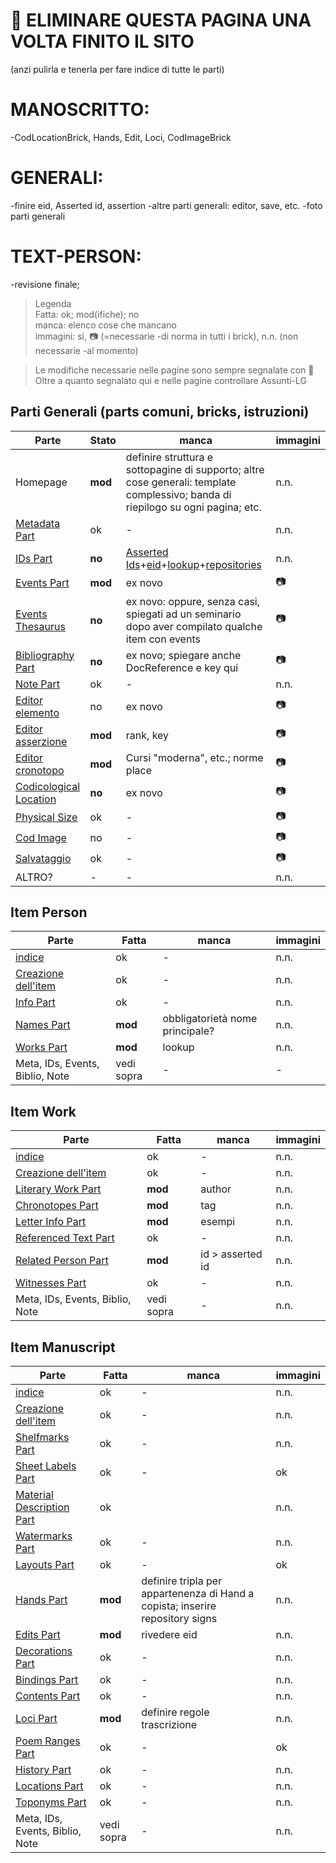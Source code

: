 # 🚧 ELIMINARE QUESTA PAGINA UNA VOLTA FINITO IL SITO
(anzi pulirla e tenerla per fare indice di tutte le parti)

# MANOSCRITTO:
-CodLocationBrick, Hands, Edit, Loci, CodImageBrick

# GENERALI:
-finire eid, Asserted id, assertion
-altre parti generali: editor, save, etc.
-foto parti generali

# TEXT-PERSON:
-revisione finale;

> Legenda  
> Fatta: ok; mod(ifiche); no   
> manca: elenco cose che mancano  
> immagini: sì, 📷 (=necessarie -di norma in tutti i brick), n.n. (non necessarie -al momento)  

> Le modifiche necessarie nelle pagine sono sempre segnalate con 🚧 
> Oltre a quanto segnalato qui e nelle pagine controllare Assunti-LG

## Parti Generali (parts comuni, bricks, istruzioni)
|Parte|Stato|manca|immagini|  
|-------------|----------|-----------|-----------|    
|Homepage|**mod**|definire struttura e sottopagine di supporto; altre cose generali: template complessivo; banda di riepilogo su ogni pagina; etc.|n.n.   |
|[Metadata Part](Metadata_Part.md)|ok|-|n.n.|
|[IDs Part](Asserted_Ids_Brick.md)|**no**|[Asserted Ids](Asserted_Ids_Brick.md)+[eid](identifiers.md)+[lookup](lookup.md)+[repositories](repository.md)|n.n.|
|[Events Part](Events_Part.md)|**mod**|ex novo|📷|
|[Events Thesaurus](Events_Thesaurus.md)|**no**|ex novo: oppure, senza casi, spiegati ad un seminario dopo aver compilato qualche item con events|📷|
|[Bibliography Part](External_Bibliography_Part.md)|**no**|ex novo; spiegare anche DocReference e key qui|📷|
|[Note Part](Note_Part.md)|ok|-|n.n.|
|[Editor elemento](Editor_Brick.md)|no|ex novo|📷|
|[Editor asserzione](Assertion_Brick.md)|**mod**|rank, key|📷|
|[Editor cronotopo](Asserted_Chronotope_Brick.md)|**mod**|Cursi "moderna", etc.; norme place|📷|
|[Codicological Location](Cod_Location_Brick.md)|**no**|ex novo|📷|
|[Physical Size](Physical_Size_Brick.md)|ok|-|📷|
|[Cod Image](Cod_Image_Brick.md)|no|-|📷|
|[Salvataggio](part_save.md)|ok|-|📷|
|ALTRO?|-|-|n.n.| |

## Item Person
|Parte|Fatta|manca|immagini|  
|-------------|----------|-----------|-----------|  
|[indice](Item_Person_Index.md)|ok|-|n.n.   |
|[Creazione dell'item](Item_Person_Metadata.md)|ok|-|n.n.|
|[Info Part](Person_Info_Part.md)|ok|-|n.n.|
|[Names Part](Names_Part.md)|**mod**|obbligatorietà nome principale?|n.n.   |
|[Works Part](Person_Works_Part.md)|**mod**|lookup|n.n.|
|Meta, IDs, Events, Biblio, Note|vedi sopra|-|-| |

## Item Work
|Parte|Fatta|manca|immagini|  
|-------------|----------|-----------|-----------|    
|[indice](Item_Work_Index.md)|ok|-|n.n.   |
|[Creazione dell'item](Item_Work_Metadata.md)|ok|-|n.n.|
|[Literary Work Part](Literary_Work_Part.md)|**mod**|author|n.n.|
|[Chronotopes Part](Asserted_Chronotope_Part.md)|**mod**|tag|n.n.|
|[Letter Info Part](Letter_Info_Part.md)|**mod**|esempi|n.n.|
|[Referenced Text Part](Referenced_Text_Part.md)|ok|-|n.n.|
|[Related Person Part](Related_Person_Part.md)|**mod**|id > asserted id|n.n.|
|[Witnesses Part](Witnesses_Part.md)|ok|-|n.n.|
|Meta, IDs, Events, Biblio, Note|vedi sopra|-|n.n.| |

## Item Manuscript
|Parte|Fatta|manca|immagini|  
|-------------|----------|-----------|-----------|    
|[indice](Item_Manuscript_Index.md)|ok|-|n.n.   |
|[Creazione dell'item](Item_Manuscript_Metadata.md)|ok|-|n.n.|
|[Shelfmarks Part](Shelfmarks_Part.md)|ok|-|n.n.|
|[Sheet Labels Part](Sheet_Labels_Part.md)|ok|-|ok|
|[Material Description Part](Material_Description_Part.md)|ok||n.n.|
|[Watermarks Part](Watermarks_Part.md)|ok|-|n.n.|
|[Layouts Part](Layouts_Part.md)|ok|-|ok|
|[Hands Part](Hands_Part.md)|**mod**|definire tripla per appartenenza di Hand a copista; inserire repository signs|n.n.   |
|[Edits Part](Edits_Part.md)|**mod**|rivedere eid|n.n.   |
|[Decorations Part](Decorations_Part.md)|ok|-|n.n.   |
|[Bindings Part](Bindings_Part.md)|ok|-|n.n.|
|[Contents Part](Contents_Part.md)|ok|-|n.n.   |
|[Loci Part](Loci_Part.md)|**mod**|definire regole trascrizione|n.n.|
|[Poem Ranges Part](Poem_Ranges_Part.md)|ok|-|ok|
|[History Part](History_Part.md)|ok|-|n.n.   |
|[Locations Part](Locations_Part.md)|ok|-|n.n.   |
|[Toponyms Part](Toponyms_Part.md)|ok|-|n.n.   |
|Meta, IDs, Events, Biblio, Note|vedi sopra|-|n.n.| |
